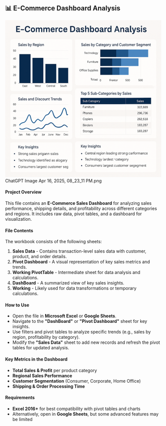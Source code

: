 ## 📊 E-Commerce Dashboard Analysis

![E-Commerce Dashboard](https://github.com/QaziSaim/Ecommerce-Dashboard-analysis/blob/main/ChatGPT%20Image%20Apr%2016%2C%202025%2C%2008_23_11%20PM.png)
ChatGPT Image Apr 16, 2025, 08_23_11 PM.png


#### **Project Overview**  
This file contains an **E-Commerce Sales Dashboard** for analyzing sales performance, shipping details, and profitability across different categories and regions. It includes raw data, pivot tables, and a dashboard for visualization.  

#### **File Contents**  
The workbook consists of the following sheets:  
1. **Sales Data** - Contains transaction-level sales data with customer, product, and order details.  
2. **Pivot Dashboard** - A visual representation of key sales metrics and trends.  
3. **Working PivotTable** - Intermediate sheet for data analysis and calculations.  
4. **DashBoard** - A summarized view of key sales insights.  
5. **Working** - Likely used for data transformations or temporary calculations.  

#### **How to Use**  
- Open the file in **Microsoft Excel** or **Google Sheets**.  
- Navigate to the **"DashBoard"** or **"Pivot Dashboard"** sheet for key insights.  
- Use filters and pivot tables to analyze specific trends (e.g., sales by region, profitability by category).  
- Modify the **"Sales Data"** sheet to add new records and refresh the pivot tables for updated analysis.  

#### **Key Metrics in the Dashboard**  
- **Total Sales & Profit** per product category  
- **Regional Sales Performance**  
- **Customer Segmentation** (Consumer, Corporate, Home Office)  
- **Shipping & Order Processing Time**  

#### **Requirements**  
- **Excel 2016+** for best compatibility with pivot tables and charts  
- Alternatively, open in **Google Sheets**, but some advanced features may be limited  
